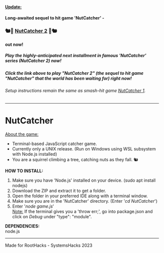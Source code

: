 #### <ins>Update:</ins> 
#### Long-awaited sequel to hit game 'NutCatcher' -
### 🐿️🥷 [<ins>NutCatcher 2</ins>](https://github.com/saaranganand/NutCatcher-game/releases/tag/v2.0) 🥷🐿️ 
#### out now! 
##### Play the highly-anticipated next installment in famous 'NutCatcher' series (NutCatcher 2) now!
##### Click the link above to play "NutCatcher 2" (the sequel to hit game "NutCatcher" that the world has been waiting for) right now!
###### Setup instructions remain the same as smash-hit game [<ins>NutCatcher 1</ins>](https://github.com/saaranganand/NutCatcher-game/releases/tag/v1.0).

---
# NutCatcher
<ins>About the game:</ins>
<br>
- Terminal-based JavaScript catcher game. <br>
- Currently only a UNIX release. (Run on Windows using WSL subsystem with Node.js installed)
- You are a squirrel climbing a tree, catching nuts as they fall. 🐿️

<b>HOW TO INSTALL:</b>
1. Make sure you have 'Node.js' installed on your device. (sudo apt install nodejs)
2. Download the ZIP and extract it to get a folder.
3. Open the folder in your preferred IDE along with a terminal window.
4. Make sure you are in the 'NutCatcher' directory. (Enter '<i>cd NutCatcher</i>')
5. Enter '<i>node game.js</i>'<br>
<ins>Note:</ins> If the terminal gives you a 'throw err;', go into package.json and click on <i>Debug</i> under "type": "module".

<b>DEPENDENCIES:</b> <br>
node.js

---

Made for RootHacks - SystemsHacks 2023
